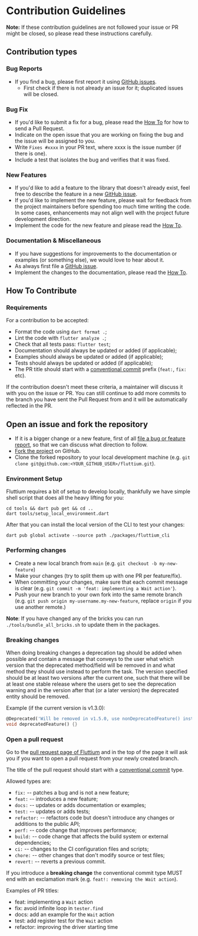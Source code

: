 # Contribution Guidelines

**Note:** If these contribution guidelines are not followed your issue or PR might be closed, so
please read these instructions carefully.

## Contribution types

### Bug Reports

- If you find a bug, please first report it using [GitHub issues].
  - First check if there is not already an issue for it; duplicated issues will be closed.

### Bug Fix

- If you'd like to submit a fix for a bug, please read the [How To](#how-to-contribute) for how to
   send a Pull Request.
- Indicate on the open issue that you are working on fixing the bug and the issue will be assigned
   to you.
- Write `Fixes #xxxx` in your PR text, where xxxx is the issue number (if there is one).
- Include a test that isolates the bug and verifies that it was fixed.

### New Features

- If you'd like to add a feature to the library that doesn't already exist, feel free to describe
   the feature in a new [GitHub issue].
- If you'd like to implement the new feature, please wait for feedback from the project maintainers
   before spending too much time writing the code. In some cases, enhancements may not align well
   with the project future development direction.
- Implement the code for the new feature and please read the [How To](#how-to-contribute).

### Documentation & Miscellaneous

- If you have suggestions for improvements to the documentation or examples (or something
   else), we would love to hear about it.
- As always first file a [GitHub issue].
- Implement the changes to the documentation, please read the [How To](#how-to-contribute).

## How To Contribute

### Requirements

For a contribution to be accepted:

- Format the code using `dart format .`;
- Lint the code with `flutter analyze .`;
- Check that all tests pass: `flutter test`;
- Documentation should always be updated or added (if applicable);
- Examples should always be updated or added (if applicable);
- Tests should always be updated or added (if applicable);
- The PR title should start with a [conventional commit] prefix (`feat:`, `fix:` etc).

If the contribution doesn't meet these criteria, a maintainer will discuss it with you on the issue
or PR. You can still continue to add more commits to the branch you have sent the Pull Request from
and it will be automatically reflected in the PR.

## Open an issue and fork the repository

- If it is a bigger change or a new feature, first of all
   [file a bug or feature report][GitHub issue], so that we can discuss what direction to follow.
- [Fork the project][fork guide] on GitHub.
- Clone the forked repository to your local development machine
   (e.g. `git clone git@github.com:<YOUR_GITHUB_USER>/fluttium.git`).

### Environment Setup

Fluttium requires a bit of setup to develop locally, thankfully we have simple shell script that
does all the heavy lifting for you:

```shell
cd tools && dart pub get && cd ..
dart tools/setup_local_environment.dart
```

After that you can install the local version of the CLI to test your changes:

```shell
dart pub global activate --source path ./packages/fluttium_cli
```

### Performing changes

- Create a new local branch from `main` (e.g. `git checkout -b my-new-feature`)
- Make your changes (try to split them up with one PR per feature/fix).
- When committing your changes, make sure that each commit message is clear
 (e.g. `git commit -m 'feat: implementing a Wait action'`).
- Push your new branch to your own fork into the same remote branch
 (e.g. `git push origin my-username.my-new-feature`, replace `origin` if you use another remote.)

**Note**: If you have changed any of the bricks you can run `./tools/bundle_all_bricks.sh` to update
them in the packages.

### Breaking changes

When doing breaking changes a deprecation tag should be added when possible and contain a message
that conveys to the user what which version that the deprecated method/field will be removed in and
what method they should use instead to perform the task. The version specified should be at least
two versions after the current one, such that there will be at least one stable release where the
users get to see the deprecation warning and in the version after that (or a later version) the
deprecated entity should be removed.

Example (if the current version is v1.3.0):

```dart
@Deprecated('Will be removed in v1.5.0, use nonDeprecatedFeature() instead')
void deprecatedFeature() {}
```

### Open a pull request

Go to the [pull request page of Fluttium][PRs] and in the top
of the page it will ask you if you want to open a pull request from your newly created branch.

The title of the pull request should start with a [conventional commit] type.

Allowed types are:

- `fix:` -- patches a bug and is not a new feature;
- `feat:` -- introduces a new feature;
- `docs:` -- updates or adds documentation or examples;
- `test:` -- updates or adds tests;
- `refactor:` -- refactors code but doesn't introduce any changes or additions to the public API;
- `perf:` -- code change that improves performance;
- `build:` -- code change that affects the build system or external dependencies;
- `ci:` -- changes to the CI configuration files and scripts;
- `chore:` -- other changes that don't modify source or test files;
- `revert:` -- reverts a previous commit.

If you introduce a **breaking change** the conventional commit type MUST end with an exclamation
mark (e.g. `feat!: removing the Wait action`).

Examples of PR titles:

- feat: implementing a `Wait` action
- fix: avoid infinite loop in `tester.find`
- docs: add an example for the `Wait` action
- test: add register test for the `Wait` action
- refactor: improving the driver starting time

[GitHub issue]: https://github.com/wolfenrain/fluttium/issues
[GitHub issues]: https://github.com/wolfenrain/fluttium/issues
[PRs]: https://github.com/wolfenrain/fluttium/pulls
[fork guide]: https://docs.github.com/en/get-started/quickstart/contributing-to-projects
[pubspec doc]: https://dart.dev/tools/pub/pubspec
[conventional commit]: https://www.conventionalcommits.org
